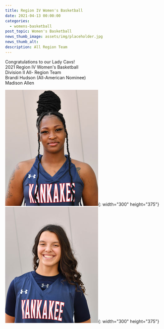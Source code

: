 ```yaml
---
title: Region IV Women's Basketball
date: 2021-04-13 00:00:00
categories:
  - womens-basketball
post_topic: Women's Basketball
news_thumb_image: assets/img/placeholder.jpg
news_thumb_alt:
description: All Region Team
---
```

Congratulations to our Lady Cavs\!<br>2021 Region IV Women's Basketball<br>Division II All- Region Team<br>Brandi Hudson (All-American Nominee)<br>Madison Allen

![](/uploads/news/bhudson.jpg){: width="300" height="375"}![](/uploads/news/mallen.jpg){: width="300" height="375"}

&nbsp;
